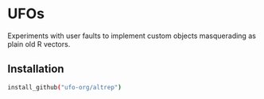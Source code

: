 # UFOs
Experiments with user faults to implement custom objects masquerading as plain 
old R vectors.

## Installation

```bash
install_github("ufo-org/altrep")
```
